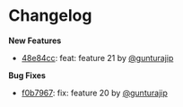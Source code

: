 # Changelog

**New Features**
- [48e84cc](https://github.com//gunturajip/release-notes/commit/48e84cc): feat: feature 21 by [@gunturajip](https://github.com/gunturajip)


**Bug Fixes**
- [f0b7967](https://github.com//gunturajip/release-notes/commit/f0b7967): fix: feature 20 by [@gunturajip](https://github.com/gunturajip)

